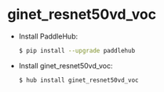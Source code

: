 # ginet_resnet50vd_voc
* Install PaddleHub: 

    ```bash
    $ pip install --upgrade paddlehub
    ```

* Install ginet_resnet50vd_voc: 

    ```bash
    $ hub install ginet_resnet50vd_voc
    ```
